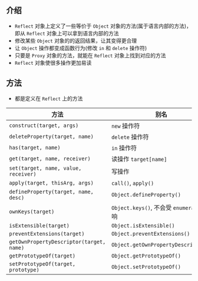 ## 介绍

+ `Reflect` 对象上定义了一些等价于 `Object` 对象的方法(属于语言内部的方法)，即从 `Reflect` 对象上可以拿到语言内部的方法
+ 修改某些 `Object` 对象的的返回结果，让其变得更合理
+ 让 `Object` 操作都变成函数行为(修改 `in` 和 `delete` 操作符)
+ 只要是 `Proxy` 对象的方法，就能在 `Reflect` 对象上找到对应的方法
+ `Reflect` 对象使很多操作更加易读

## 方法

+ 都是定义在 `Reflect` 上的方法

|方法|别名|
|-|-|
|`construct(target, args)`|`new` 操作符|
|`deleteProperty(target, name)`|`delete` 操作符|
|`has(target, name)`|`in` 操作符|
|`get(target, name, receiver)`|读操作 `target[name]`|
|`set(target, name, value, receiver)`|写操作|
|`apply(target, thisArg, args)`|`call()`, `apply()`|
|`defineProperty(target, name, desc)`|`Object.defineProperty()`|
|`ownKeys(target)`|`Object.keys()`, 不会受 `enumerable` 影响|
|`isExtensible(target)`|`Object.isExtensible()`|
|`preventExtensions(target)`|`Object.preventExtensions()`|
|`getOwnPropertyDescriptor(target, name)`|`Object.getOwnPropertyDescriptor()`|
|`getPrototypeOf(target)`|`Object.getPrototypeOf()`|
|`setPrototypeOf(target, prototype)`|`Object.setPrototypeOf()`|